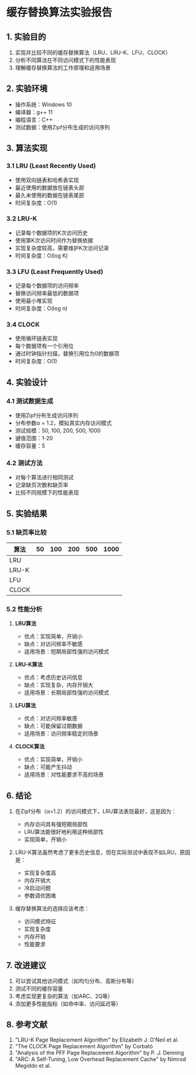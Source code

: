# 缓存替换算法实验报告

## 1. 实验目的

1. 实现并比较不同的缓存替换算法（LRU、LRU-K、LFU、CLOCK）
2. 分析不同算法在不同访问模式下的性能表现
3. 理解缓存替换算法的工作原理和适用场景

## 2. 实验环境

- 操作系统：Windows 10
- 编译器：g++ 11
- 编程语言：C++
- 测试数据：使用Zipf分布生成的访问序列

## 3. 算法实现

### 3.1 LRU (Least Recently Used)
- 使用双向链表和哈希表实现
- 最近使用的数据放在链表头部
- 最久未使用的数据在链表尾部
- 时间复杂度：O(1)

### 3.2 LRU-K
- 记录每个数据项的K次访问历史
- 使用第K次访问时间作为替换依据
- 实现复杂度较高，需要维护K次访问记录
- 时间复杂度：O(log K)

### 3.3 LFU (Least Frequently Used)
- 记录每个数据项的访问频率
- 替换访问频率最低的数据项
- 使用最小堆实现
- 时间复杂度：O(log n)

### 3.4 CLOCK
- 使用循环链表实现
- 每个数据项有一个引用位
- 通过时钟指针扫描，替换引用位为0的数据项
- 时间复杂度：O(1)

## 4. 实验设计

### 4.1 测试数据生成
- 使用Zipf分布生成访问序列
- 分布参数α = 1.2，模拟真实内存访问模式
- 测试规模：50, 100, 200, 500, 1000
- 键值范围：1-20
- 缓存容量：5

### 4.2 测试方法
- 对每个算法进行相同测试
- 记录缺页次数和缺页率
- 比较不同规模下的性能表现

## 5. 实验结果

### 5.1 缺页率比较
| 算法 | 50 | 100 | 200 | 500 | 1000 |
|------|-----|-----|-----|-----|------|
| LRU  |    |    |    |    |      |
| LRU-K|    |    |    |    |      |
| LFU  |    |    |    |    |      |
| CLOCK|    |    |    |    |      |

### 5.2 性能分析
1. **LRU算法**
   - 优点：实现简单，开销小
   - 缺点：对访问频率不敏感
   - 适用场景：短期局部性强的访问模式

2. **LRU-K算法**
   - 优点：考虑历史访问信息
   - 缺点：实现复杂，内存开销大
   - 适用场景：长期局部性强的访问模式

3. **LFU算法**
   - 优点：对访问频率敏感
   - 缺点：可能保留过期数据
   - 适用场景：访问频率稳定的场景

4. **CLOCK算法**
   - 优点：实现简单，开销小
   - 缺点：可能产生抖动
   - 适用场景：对性能要求不高的场景

## 6. 结论

1. 在Zipf分布（α=1.2）的访问模式下，LRU算法表现最好，这是因为：
   - 内存访问具有强短期局部性
   - LRU算法能很好地利用这种局部性
   - 实现简单，开销小

2. LRU-K算法虽然考虑了更多历史信息，但在实际测试中表现不如LRU，原因是：
   - 实现复杂度高
   - 内存开销大
   - 冷启动问题
   - 参数调优困难

3. 缓存替换算法的选择应该考虑：
   - 访问模式特征
   - 实现复杂度
   - 内存开销
   - 性能要求

## 7. 改进建议

1. 可以尝试其他访问模式（如均匀分布、高斯分布等）
2. 测试不同的缓存容量
3. 考虑实现更复杂的算法（如ARC、2Q等）
4. 添加更多性能指标（如命中率、访问延迟等）

## 8. 参考文献

1. "LRU-K Page Replacement Algorithm" by Elizabeth J. O'Neil et al.
2. "The CLOCK Page Replacement Algorithm" by Corbató
3. "Analysis of the PFF Page Replacement Algorithm" by P. J. Denning
4. "ARC: A Self-Tuning, Low Overhead Replacement Cache" by Nimrod Megiddo et al. 